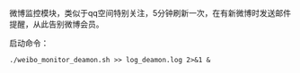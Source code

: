 微博监控模块，类似于qq空间特别关注，5分钟刷新一次，在有新微博时发送邮件提醒，从此告别微博会员。

启动命令：

`./weibo_monitor_deamon.sh >> log_deamon.log 2>&1 &`
